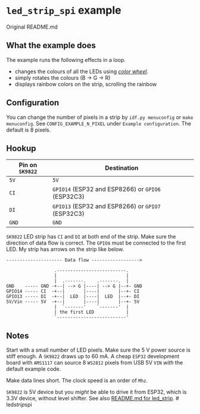# `led_strip_spi` example

Original README.md

## What the example does

The example runs the following effects in a loop.

- changes the colours of all the LEDs using [_color wheel_](https://duckduckgo.com/?q=color+wheel).
- simply rotates the colours (B -> G -> R)
- displays rainbow colors on the strip, scrolling the rainbow

## Configuration

You can change the number of pixels in a strip by `idf.py menuconfig` or `make
menuconfig`. See `CONFIG_EXAMPLE_N_PIXEL` under `Example configuration`. The
default is 8 pixels.

## Hookup

| Pin on `SK9822` | Destination                  |
|-----------------|------------------------------|
| `5V`            | `5V`                         |
| `CI`            | `GPIO14` (ESP32 and ESP8266) or `GPIO6` (ESP32C3) |
| `DI`            | `GPIO13` (ESP32 and ESP8266) or `GPIO7` (ESP32C3) |
| `GND`           | `GND`                        |

`SK9822` LED strip has `CI` and `DI` at both end of the strip. Make sure the
direction of data flow is correct. The `GPIO`s must be connected to the first
LED. My strip has arrows on the strip like below.

```text
--------------------- Data flow ------------------>

                  .--------------------------.
                  |                          |
                  |  .-------.    .-------.  |
GND    ----- GND -+--| --> G |----| --> G |--+- GND
GPIO14 ----- CI  -+--|       |----|       |--+- CI
GPIO13 ----- DI  -+--|  LED  |----|  LED  |--+- DI
5V/Vin ----- 5V  -+--|       |----|       |--+- 5V
                  |  `-------'    `-------'  |
                  | the first LED            |
                  `--------------------------'
```

## Notes

Start with a small number of LED pixels. Make sure the 5 V power source is
stiff enough. A `SK9822` draws up to 60 mA.  A cheap `ESP32` development board
with `AMS1117` can source 8 `WS2812` pixels from USB 5V `VIN` _with_ the
default example code.

Make data lines short. The clock speed is an order of `Mhz`.

`SK9822` is 5V device but you _might_ be able to drive it from ESP32, which is
3.3V device, without level shifter. See also [README.md for led_strip](../led_strip/README.md).
#   l e d _ s t r i p _ s p i 
 
 